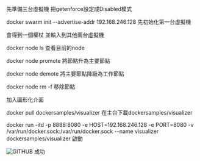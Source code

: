 先準備三台虛擬機 把getenforce設定成Disabled模式

docker swarm init --advertise-addr 192.168.246.128   先初始化第一台虛擬機

會得到一個權杖 並輸入到其他兩台虛擬機

docker node ls 查看目前的node

docker node promote 將節點升為主要節點

docker node demote 將主要節點降級為工作節點

docker node rm -f 移除節點

加入圖形化介面

docker pull dockersamples/visualizer 在主台下載dockersamples/visualizer 

docker run -itd -p 8888:8080 -e HOST=192.168.246.128  -e PORT=8080 -v /var/run/docker.sock:/var/run/docker.sock --name visualizer dockersamples/visualizer 啟動

![GITHUB](https://github.com/loliconkea/Docker/blob/main/image/swarm-01.jpg) 成功
